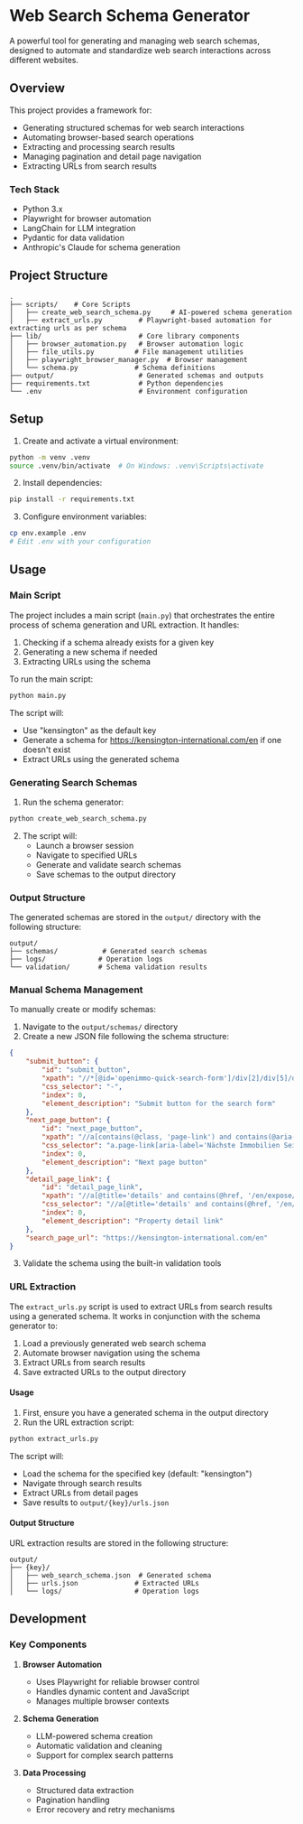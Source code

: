 # Web Search Schema Generator

A powerful tool for generating and managing web search schemas, designed to automate and standardize web search interactions across different websites.

## Overview

This project provides a framework for:
- Generating structured schemas for web search interactions
- Automating browser-based search operations
- Extracting and processing search results
- Managing pagination and detail page navigation
- Extracting URLs from search results

### Tech Stack
- Python 3.x
- Playwright for browser automation
- LangChain for LLM integration
- Pydantic for data validation
- Anthropic's Claude for schema generation

## Project Structure
```
.
├── scripts/    # Core Scripts
│   ├── create_web_search_schema.py     # AI-powered schema generation
│   ├── extract_urls.py         # Playwright-based automation for extracting urls as per schema
├── lib/                        # Core library components
│   ├── browser_automation.py   # Browser automation logic
│   ├── file_utils.py          # File management utilities
│   ├── playwright_browser_manager.py  # Browser management
│   └── schema.py              # Schema definitions
├── output/                     # Generated schemas and outputs
├── requirements.txt            # Python dependencies
└── .env                        # Environment configuration
```

## Setup

1. Create and activate a virtual environment:
```bash
python -m venv .venv
source .venv/bin/activate  # On Windows: .venv\Scripts\activate
```

2. Install dependencies:
```bash
pip install -r requirements.txt
```

3. Configure environment variables:
```bash
cp env.example .env
# Edit .env with your configuration
```

## Usage

### Main Script

The project includes a main script (`main.py`) that orchestrates the entire process of schema generation and URL extraction. It handles:

1. Checking if a schema already exists for a given key
2. Generating a new schema if needed
3. Extracting URLs using the schema

To run the main script:
```bash
python main.py
```

The script will:
- Use "kensington" as the default key
- Generate a schema for https://kensington-international.com/en if one doesn't exist
- Extract URLs using the generated schema

### Generating Search Schemas

1. Run the schema generator:
```bash
python create_web_search_schema.py
```

2. The script will:
   - Launch a browser session
   - Navigate to specified URLs
   - Generate and validate search schemas
   - Save schemas to the output directory

### Output Structure

The generated schemas are stored in the `output/` directory with the following structure:
```
output/
├── schemas/           # Generated search schemas
├── logs/             # Operation logs
└── validation/       # Schema validation results
```

### Manual Schema Management

To manually create or modify schemas:

1. Navigate to the `output/schemas/` directory
2. Create a new JSON file following the schema structure:
```json
{
    "submit_button": {
        "id": "submit_button",
        "xpath": "//*[@id='openimmo-quick-search-form']/div[2]/div[5]/div/button",
        "css_selector": "-",
        "index": 0,
        "element_description": "Submit button for the search form"
    },
    "next_page_button": {
        "id": "next_page_button",
        "xpath": "//a[contains(@class, 'page-link') and contains(@aria-label, 'Nächste')]",
        "css_selector": "a.page-link[aria-label='Nächste Immobilien Seite']",
        "index": 0,
        "element_description": "Next page button"
    },
    "detail_page_link": {
        "id": "detail_page_link",
        "xpath": "//a[@title='details' and contains(@href, '/en/expose/') and not(.//img) and normalize-space()]",
        "css_selector": "//a[@title='details' and contains(@href, '/en/expose/) and not(.//img) and normalize-space()]",
        "index": 0,
        "element_description": "Property detail link"
    },
    "search_page_url": "https://kensington-international.com/en"
}
```

3. Validate the schema using the built-in validation tools

### URL Extraction

The `extract_urls.py` script is used to extract URLs from search results using a generated schema. It works in conjunction with the schema generator to:

1. Load a previously generated web search schema
2. Automate browser navigation using the schema
3. Extract URLs from search results
4. Save extracted URLs to the output directory

#### Usage

1. First, ensure you have a generated schema in the output directory
2. Run the URL extraction script:
```bash
python extract_urls.py
```

The script will:
- Load the schema for the specified key (default: "kensington")
- Navigate through search results
- Extract URLs from detail pages
- Save results to `output/{key}/urls.json`

#### Output Structure

URL extraction results are stored in the following structure:
```
output/
├── {key}/
│   ├── web_search_schema.json  # Generated schema
│   ├── urls.json              # Extracted URLs
│   └── logs/                  # Operation logs
```

## Development

### Key Components

1. **Browser Automation**
   - Uses Playwright for reliable browser control
   - Handles dynamic content and JavaScript
   - Manages multiple browser contexts

2. **Schema Generation**
   - LLM-powered schema creation
   - Automatic validation and cleaning
   - Support for complex search patterns

3. **Data Processing**
   - Structured data extraction
   - Pagination handling
   - Error recovery and retry mechanisms
